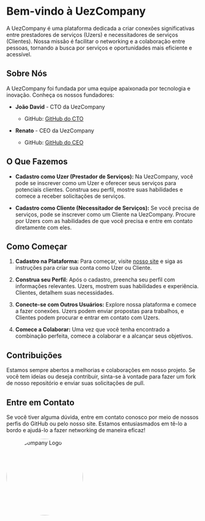 # Bem-vindo à UezCompany

A UezCompany é uma plataforma dedicada a criar conexões significativas entre prestadores de serviços (Uzers) e necessitadores de serviços (Clientes). Nossa missão é facilitar o networking e a colaboração entre pessoas, tornando a busca por serviços e oportunidades mais eficiente e acessível.

## Sobre Nós

A UezCompany foi fundada por uma equipe apaixonada por tecnologia e inovação. Conheça os nossos fundadores:

- **João David** - CTO da UezCompany
  - GitHub: [GitHub do CTO](https://github.com/lordaval)

- **Renato** - CEO da UezCompany
  - GitHub: [GitHub do CEO](https://github.com/RENATO-GDN)

## O Que Fazemos

- **Cadastro como Uzer (Prestador de Serviços):** Na UezCompany, você pode se inscrever como um Uzer e oferecer seus serviços para potenciais clientes. Construa seu perfil, mostre suas habilidades e comece a receber solicitações de serviços.

- **Cadastro como Cliente (Necessitador de Serviços):** Se você precisa de serviços, pode se inscrever como um Cliente na UezCompany. Procure por Uzers com as habilidades de que você precisa e entre em contato diretamente com eles.

## Como Começar

1. **Cadastro na Plataforma:** Para começar, visite [nosso site](https://www.uezcompany.com) e siga as instruções para criar sua conta como Uzer ou Cliente.

2. **Construa seu Perfil:** Após o cadastro, preencha seu perfil com informações relevantes. Uzers, mostrem suas habilidades e experiência. Clientes, detalhem suas necessidades.

3. **Conecte-se com Outros Usuários:** Explore nossa plataforma e comece a fazer conexões. Uzers podem enviar propostas para trabalhos, e Clientes podem procurar e entrar em contato com Uzers.

4. **Comece a Colaborar:** Uma vez que você tenha encontrado a combinação perfeita, comece a colaborar e a alcançar seus objetivos.

## Contribuições

Estamos sempre abertos a melhorias e colaborações em nosso projeto. Se você tem ideias ou deseja contribuir, sinta-se à vontade para fazer um fork de nosso repositório e enviar suas solicitações de pull.

## Entre em Contato

Se você tiver alguma dúvida, entre em contato conosco por meio de nossos perfis do GitHub ou pelo nosso site. Estamos entusiasmados em tê-lo a bordo e ajudá-lo a fazer networking de maneira eficaz!

<img src="https://github.com/UezCompany.png" alt="UezCompany Logo" width="200" style="border-radius: 50%;" />

